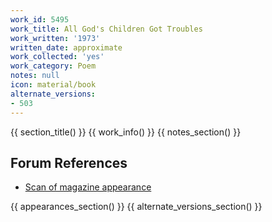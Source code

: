 ```yaml
---
work_id: 5495
work_title: All God's Children Got Troubles
work_written: '1973'
written_date: approximate
work_collected: 'yes'
work_category: Poem
notes: null
icon: material/book
alternate_versions:
- 503
---
```


{{ section_title() }}
{{ work_info() }}
{{ notes_section() }}
## Forum References
- [Scan of magazine appearance](https://bukowskiforum.com/threads/event-vol-3-no-1-1973-dragging-around-the-heights-with-typewriter-fingers.12299/)

{{ appearances_section() }}
{{ alternate_versions_section() }}